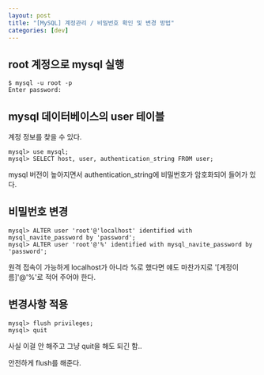 ```yaml
---
layout: post
title: "[MySQL] 계정관리 / 비밀번호 확인 및 변경 방법"
categories: [dev]
---
```


## root 계정으로 mysql 실행

```
$ mysql -u root -p
Enter password:
```

## mysql 데이터베이스의 user 테이블

계정 정보를 찾을 수 있다.

```
mysql> use mysql;
mysql> SELECT host, user, authentication_string FROM user;
```

mysql 버전이 높아지면서 authentication_string에 비밀번호가 암호화되어 들어가 있다.

## 비밀번호 변경

```
mysql> ALTER user 'root'@'localhost' identified with mysql_navite_password by 'password';
mysql> ALTER user 'root'@'%' identified with mysql_navite_password by 'password';
```

원격 접속이 가능하게 localhost가 아니라 %로 했다면 얘도 마찬가지로 '[계정이름]'@'%'로 적어 주어야 한다.

## 변경사항 적용

```
mysql> flush privileges;
mysql> quit
```

사실 이걸 안 해주고 그냥 quit을 해도 되긴 함..

안전하게 flush를 해준다.